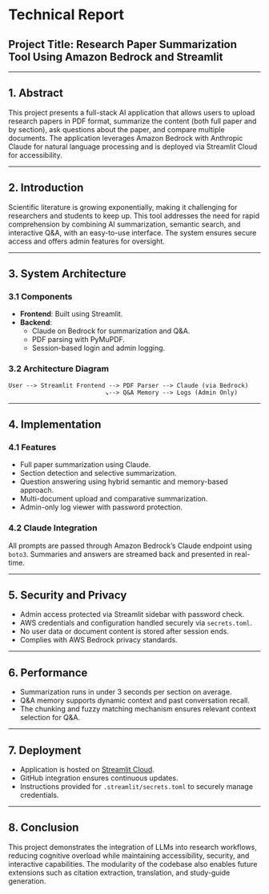 # Technical Report

## Project Title: Research Paper Summarization Tool Using Amazon Bedrock and Streamlit

---

## 1. Abstract

This project presents a full-stack AI application that allows users to upload research papers in PDF format, summarize the content (both full paper and by section), ask questions about the paper, and compare multiple documents. The application leverages Amazon Bedrock with Anthropic Claude for natural language processing and is deployed via Streamlit Cloud for accessibility.

---

## 2. Introduction

Scientific literature is growing exponentially, making it challenging for researchers and students to keep up. This tool addresses the need for rapid comprehension by combining AI summarization, semantic search, and interactive Q&A, with an easy-to-use interface. The system ensures secure access and offers admin features for oversight.

---

## 3. System Architecture

### 3.1 Components
- **Frontend**: Built using Streamlit.
- **Backend**:
  - Claude on Bedrock for summarization and Q&A.
  - PDF parsing with PyMuPDF.
  - Session-based login and admin logging.

### 3.2 Architecture Diagram
```
User --> Streamlit Frontend --> PDF Parser --> Claude (via Bedrock)
                           ↘--> Q&A Memory --> Logs (Admin Only)
```

---

## 4. Implementation

### 4.1 Features
- Full paper summarization using Claude.
- Section detection and selective summarization.
- Question answering using hybrid semantic and memory-based approach.
- Multi-document upload and comparative summarization.
- Admin-only log viewer with password protection.

### 4.2 Claude Integration
All prompts are passed through Amazon Bedrock’s Claude endpoint using `boto3`. Summaries and answers are streamed back and presented in real-time.

---

## 5. Security and Privacy

- Admin access protected via Streamlit sidebar with password check.
- AWS credentials and configuration handled securely via `secrets.toml`.
- No user data or document content is stored after session ends.
- Complies with AWS Bedrock privacy standards.

---

## 6. Performance

- Summarization runs in under 3 seconds per section on average.
- Q&A memory supports dynamic context and past conversation recall.
- The chunking and fuzzy matching mechanism ensures relevant context selection for Q&A.

---

## 7. Deployment

- Application is hosted on [Streamlit Cloud](https://streamlit.io/cloud).
- GitHub integration ensures continuous updates.
- Instructions provided for `.streamlit/secrets.toml` to securely manage credentials.

---

## 8. Conclusion

This project demonstrates the integration of LLMs into research workflows, reducing cognitive overload while maintaining accessibility, security, and interactive capabilities. The modularity of the codebase also enables future extensions such as citation extraction, translation, and study-guide generation.
